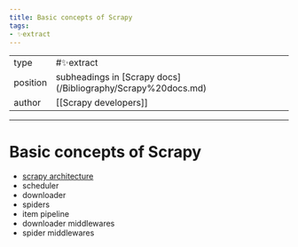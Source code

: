 ```yaml
---
title: Basic concepts of Scrapy
tags:
- ✨extract
---
```



<table>
<tr>
<td> type </td>
<td> #✨extract </td>
</tr>
<tr>
<td> position </td>
<td> subheadings in [Scrapy docs](/Bibliography/Scrapy%20docs.md) </td>
</tr>
<tr>
<td> author </td>
<td> [[Scrapy developers]] </td>
</tr>
</table>


---

# Basic concepts of Scrapy
- [scrapy architecture](/Extracts/scrapy%20architecture.md)
- scheduler
- downloader
- spiders
- item pipeline
- downloader middlewares
- spider middlewares
